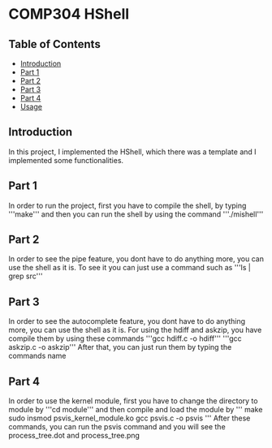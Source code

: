 # COMP304 HShell

## Table of Contents
- [Introduction](#introduction)
- [Part 1](#part-1)
- [Part 2](#part-2)
- [Part 3](#part-3)
- [Part 4](#part-4)
- [Usage](#usage)


## Introduction
In this project, I implemented the HShell, which there was a template and I implemented some functionalities.

## Part 1
In order to run the project, first you have to compile the shell, by typing 
'''make'''
and then you can run the shell by using the command
'''./mishell'''
## Part 2
In order to see the pipe feature, you dont have to do anything more, you can use the shell as it is.
To see it you can just use a command such as 
'''ls | grep src'''

## Part 3
In order to see the autocomplete feature, you dont have to do anything more, you can use the shell as it is.
For using the hdiff and askzip, you have compile them by using these commands
'''gcc hdiff.c -o hdiff'''
'''gcc askzip.c -o askzip'''
After that, you can just run them by typing the commands name

## Part 4
In order to use the kernel module, first you have to change the directory to module by
'''cd module'''
and then compile and load the module by
''' make
    sudo insmod psvis_kernel_module.ko
    gcc psvis.c -o psvis
'''
After these commands, you can run the psvis command and you will see the process_tree.dot and process_tree.png

